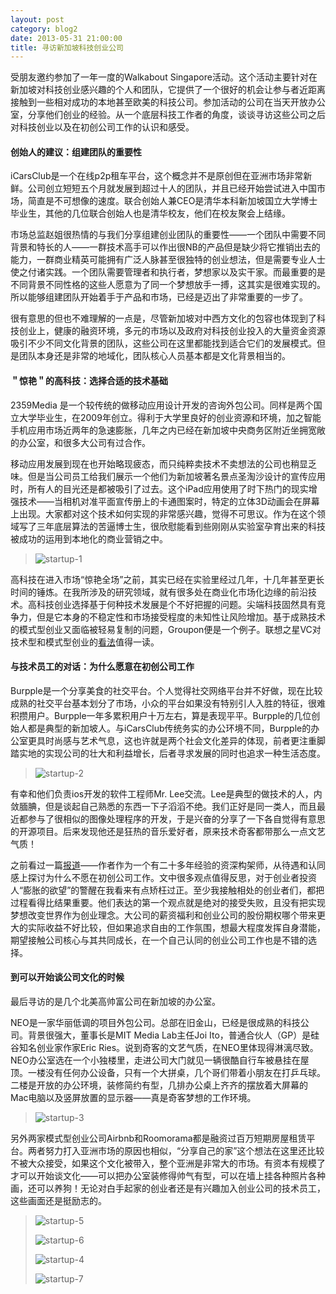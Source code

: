 ```yaml
---
layout: post
category: blog2
date: 2013-05-31 21:00:00
title: 寻访新加坡科技创业公司
---
```


受朋友邀约参加了一年一度的Walkabout Singapore活动。这个活动主要针对在新加坡对科技创业感兴趣的个人和团队，它提供了一个很好的机会让参与者近距离接触到一些相对成功的本地甚至欧美的科技公司。参加活动的公司在当天开放办公室，分享他们创业的经验。从一个底层科技工作者的角度，谈谈寻访这些公司之后对科技创业以及在初创公司工作的认识和感受。

#### 创始人的建议：组建团队的重要性

iCarsClub是一个在线p2p租车平台，这个概念并不是原创但在亚洲市场非常新鲜。公司创立短短五个月就发展到超过十人的团队，并且已经开始尝试进入中国市场，简直是不可想像的速度。联合创始人兼CEO是清华本科新加坡国立大学博士毕业生，其他的几位联合创始人也是清华校友，他们在校友聚会上结缘。

市场总监赵姐很热情的与我们分享组建创业团队的重要性——一个团队中需要不同背景和特长的人——一群技术高手可以作出很NB的产品但是缺少将它推销出去的能力，一群商业精英可能拥有广泛人脉甚至很独特的创业想法，但是需要专业人士使之付诸实践。一个团队需要管理者和执行者，梦想家以及实干家。而最重要的是不同背景不同性格的这些人愿意为了同一个梦想放手一搏，这其实是很难实现的。所以能够组建团队开始着手于产品和市场，已经是迈出了非常重要的一步了。

很有意思的但也不难理解的一点是，尽管新加坡对中西方文化的包容也体现到了科技创业上，健康的融资环境，多元的市场以及政府对科技创业投入的大量资金资源吸引不少不同文化背景的团队，这些公司在这里都能找到适合它们的发展模式。但是团队本身还是非常的地域化，团队核心人员基本都是文化背景相当的。

#### ＂惊艳＂的高科技：选择合适的技术基础

2359Media 是一个较传统的做移动应用设计开发的咨询外包公司。同样是两个国立大学毕业生，在2009年创立。得利于大学里良好的创业资源和环境，加之智能手机应用市场近两年的急速膨胀，几年之内已经在新加坡中央商务区附近坐拥宽敞的办公室，和很多大公司有过合作。

移动应用发展到现在也开始略现疲态，而只纯粹卖技术不卖想法的公司也稍显乏味。但是当公司员工给我们展示一个他们为新加坡著名景点圣淘沙设计的宣传应用时，所有人的目光还是都被吸引了过去。这个iPad应用使用了时下热门的现实增强技术——当相机对准平面宣传册上的卡通图案时，特定的立体3D动画会在屏幕上出现。大家都对这个技术如何实现的非常感兴趣，觉得不可思议。作为在这个领域写了三年底层算法的苦逼博士生，很欣慰能看到些刚刚从实验室孕育出来的科技被成功的运用到本地化的商业营销之中。

>![startup-1](https://c1.staticflickr.com/9/8752/16907332669_00a6af196c_n.jpg)

高科技在进入市场“惊艳全场”之前，其实已经在实验里经过几年，十几年甚至更长时间的锤炼。在我所涉及的研究领域，就有很多处在商业化市场化边缘的前沿技术。高科技创业选择基于何种技术发展是个不好把握的问题。尖端科技固然具有竞争力，但是它本身的不稳定性和市场接受程度的未知性让风险增加。基于成熟技术的模式型创业又面临被轻易复制的问题，Groupon便是一个例子。联想之星VC对技术型和模式型创业的[看法](http://www.36kr.com/p/203246.html)值得一读。

#### 与技术员工的对话：为什么愿意在初创公司工作

Burpple是一个分享美食的社交平台。个人觉得社交网络平台并不好做，现在比较成熟的社交平台基本划分了市场，小众的平台如果没有特别引人入胜的特征，很难积攒用户。Burpple一年多累积用户十万左右，算是表现平平。Burpple的几位创始人都是典型的新加坡人。与iCarsClub传统务实的办公环境不同，Burpple的办公室更具时尚感与艺术气息，这也许就是两个社会文化差异的体现，前者更注重脚踏实地的实现公司的壮大和利益增长，后者寻求发展的同时也追求一种生活态度。

>![startup-2](https://c2.staticflickr.com/8/7584/16905982850_a38b89dd76_n.jpg)

有幸和他们负责ios开发的软件工程师Mr. Lee交流。Lee是典型的做技术的人，内敛腼腆，但是谈起自己熟悉的东西一下子滔滔不绝。我们正好是同一类人，而且最近都参与了很相似的图像处理程序的开发，于是兴奋的分享了一下各自觉得有意思的开源项目。后来发现他还是狂热的音乐爱好者，原来技术奇客都带那么一点文艺气质！

之前看过一篇[报道](http://mhalligan.com/benefits-matter-or-why-i-wont-work-for-your-y)——作者作为一个有二十多年经验的资深构架师，从待遇和认同感上探讨为什么不愿在初创公司工作。文中很多观点值得反思，对于创业者投资人“膨胀的欲望”的警醒在我看来有点矫枉过正。至少我接触相处的创业者们，都把过程看得比结果重要。他们表达的第一个观点就是绝对的接受失败，且没有把实现梦想改变世界作为创业理念。大公司的薪资福利和创业公司的股份期权哪个带来更大的实际收益不好比较，但如果追求自由的工作氛围，想最大程度发挥自身潜能，期望接触公司核心与其共同成长，在一个自己认同的创业公司工作也是不错的选择。

#### 到可以开始谈公司文化的时候

最后寻访的是几个北美高帅富公司在新加坡的办公室。

NEO是一家华丽低调的项目外包公司。总部在旧金山，已经是很成熟的科技公司。背景很强大，董事长是MIT Media Lab主任Joi Ito，普通合伙人（GP）是硅谷知名创业家作家Eric Ries。说到奇客的文艺气质，在NEO里体现得淋漓尽致。NEO办公室选在一个小独楼里，走进公司大门就见一辆很酷自行车被悬挂在屋顶。一楼没有任何办公设备，只有一个大拼桌，几个哥们带着小朋友在打乒乓球。二楼是开放的办公环境，装修简约有型，几排办公桌上齐齐的摆放着大屏幕的Mac电脑以及竖屏放置的显示器——真是奇客梦想的工作环境。

>![startup-3](https://c2.staticflickr.com/8/7667/16905983820_1eafd85451_n.jpg)

另外两家模式型创业公司Airbnb和Roomorama都是融资过百万短期房屋租赁平台。两者努力打入亚洲市场的原因也相似，“分享自己的家”这个想法在这里还比较不被大众接受，如果这个文化被带入，整个亚洲是非常大的市场。有资本有规模了才可以开始谈文化——可以把办公室装修得帅气有型，可以在墙上挂各种照片各种画，还可以养狗！无论对白手起家的创业者还是有兴趣加入创业公司的技术员工，这些画面还是挺励志的。

>![startup-5](https://c1.staticflickr.com/9/8698/16907336309_de2435e742_n.jpg)
>
>![startup-6](https://c1.staticflickr.com/9/8742/17067588876_0a9b8a14d0_n.jpg)
>
>![startup-4](https://c2.staticflickr.com/8/7607/16907335479_8116a8c385_n.jpg)
>
>![startup-7](https://c2.staticflickr.com/8/7615/17093546505_0a7ae5fb76_n.jpg)
